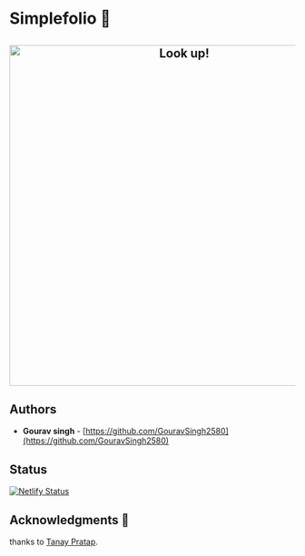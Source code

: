 # Simplefolio  🚀
<h2 align="center">
  <img src="https://media.giphy.com/media/3oFzmq6Kj4yXZUVHmE/giphy.gif" alt="Look up!" width="600px" />
  <br>
</h2>

## Authors

- **Gourav singh** - [https://github.com/GouravSingh2580](https://github.com/GouravSingh2580)

## Status

[![Netlify Status](https://api.netlify.com/api/v1/badges/75600296-89eb-4640-9e7e-fa87fba7ce76/deploy-status)](https://gouravsingh.netlify.app/)


## Acknowledgments 🎁

thanks to [Tanay Pratap](https://github.com/tanaypratap).
